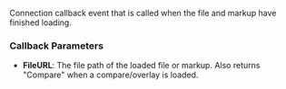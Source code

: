 Connection callback event that is called when the file and markup have finished loading.

### Callback Parameters
- **FileURL**: The file path of the loaded file or markup. Also returns "Compare" when a compare/overlay is loaded.